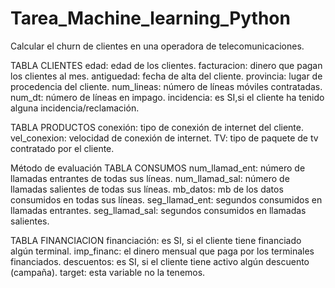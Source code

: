 # Tarea_Machine_learning_Python

Calcular el churn de clientes en una operadora de telecomunicaciones. 

TABLA CLIENTES
edad: edad de los clientes.
facturacion: dinero que pagan los clientes al mes.
antiguedad: fecha de alta del cliente.
provincia: lugar de procedencia del cliente.
num_lineas: número de líneas móviles contratadas.
num_dt: número de líneas en impago.
incidencia: es SI,si el cliente ha tenido alguna incidencia/reclamación.

TABLA PRODUCTOS
conexión: tipo de conexión de internet del cliente.
vel_conexion: velocidad de conexión de internet.
TV: tipo de paquete de tv contratado por el cliente.

Método de evaluación
TABLA CONSUMOS
num_llamad_ent: número de llamadas entrantes de todas sus líneas.
num_llamad_sal: número de llamadas salientes de todas sus líneas.
mb_datos: mb de los datos consumidos en todas sus líneas.
seg_llamad_ent: segundos consumidos en llamadas entrantes.
seg_llamad_sal: segundos consumidos en llamadas salientes.

TABLA FINANCIACION
financiación: es SI, si el cliente tiene financiado algún terminal.
imp_financ: el dinero mensual que paga por los terminales financiados.
descuentos: es SI, si el cliente tiene activo algún descuento (campaña).
target: esta variable no la tenemos. 
